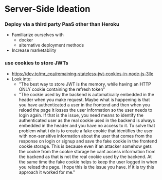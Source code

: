 # Server-Side Ideation

### Deploy via a third party PaaS other than Heroku
- Familiarize ourselves with 
    - docker
    - alternative deployment methods
- Increase marketability

### use cookies to store JWTs 
- https://dev.to/mr_cea/remaining-stateless-jwt-cookies-in-node-js-3lle
- Look into:
    - "The best way to store JWT is the memory, while having an HTTP ONLY cookie containing the refresh token"
    - "The cookie used by the backend is automatically embedded in the header when you make request. Maybe what is happening is that you have authenticated a user in the frontend and then when you reload the page it losses the user information so the user needs to login again. If that is the issue, you need means to identify the authenticated user as the real cookie used in the backend is always embedded in the header and you have no access to it. To solve that problem what i do is to create a fake cookie that identifies the user with non-sensitive information about the user that comes from the response on login or signup and save the fake cookie in the frontend cookie storage. This is because even if an attacker somehow gets the cookie from the cookie storage he cant access information from the backend as that is not the real cookie used by the backend. At the same time the fake cookie helps to keep the user logged in when you reload the page. I hope this is the issue you have. If it is try this approach it worked for me."